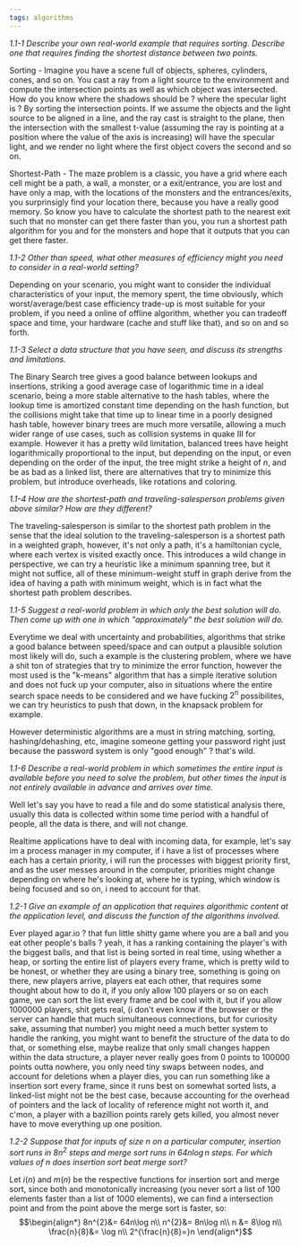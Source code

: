 ```yaml
---
tags: algorithms
---
```


*1.1-1 Describe your own real-world example that requires sorting. Describe one that requires finding the shortest distance between two points.*

Sorting - Imagine you have a scene full of objects, spheres, cylinders, cones, and so on. You cast a ray from a light source to the environment and compute the intersection points as well as which object was intersected. How do you know where the shadows should be ? where the specular light is ? By sorting the intersection points. If we assume the objects and the light source to be aligned in a line, and the ray cast is straight to the plane, then the intersection with the smallest t-value (assuming the ray is pointing at a position where the value of the axis is increasing) will have the specular light, and we render no light where the first object covers the second and so on.

Shortest-Path -  The maze problem is a classic, you have a grid where each cell might be a path, a wall, a monster, or a exit/entrance, you are lost and have only a map, with the locations of the monsters and the entrances/exits, you surprinsigly find your location there, because you have a really good memory. So know you have to calculate the shortest path to the nearest exit such that no monster can get there faster than you, you run a shortest path algorithm for you and for the monsters and hope that it outputs that you can get there faster.

*1.1-2 Other than speed, what other measures of efficiency might you need to consider in a real-world setting?*

Depending on your scenario, you might want to consider the individual characteristics of your input, the memory spent, the time obviously, which worst/average/best case efficiency trade-up is most suitable for your problem, if you need a online of offline algorithm, whether you can tradeoff space and time, your hardware (cache and stuff like that), and so on and so forth.

*1.1-3 Select a data structure that you have seen, and discuss its strengths and limitations.*

The Binary Search tree gives a good balance between lookups and insertions, striking a good average case of logarithmic time in a ideal scenario, being a more stable alternative to the hash tables, where the lookup time is amortized constant time depending on the hash function, but the collisions might take that time up to linear time in a poorly designed hash table, however binary trees are much more versatile, allowing a much wider range of use cases, such as collision systems in quake III for example. However it has a pretty wild limitation, balanced trees have height logarithmically proportional to the input, but depending on the input, or even depending on the order of the input, the tree might strike a height of $n$, and be as bad as a linked list, there are alternatives that try to minimize this problem, but introduce overheads, like rotations and coloring.

*1.1-4 How are the shortest-path and traveling-salesperson problems given above similar? How are they different?*

The traveling-salesperson is similar to the shortest path problem in the sense that the ideal solution to the traveling-salesperson is a shortest path in a weighted graph, however, it's not only a path, it's a hamiltonian cycle, where each vertex is visited exactly once. This introduces a wild change in perspective, we can try a heuristic like a minimum spanning tree, but it might not suffice, all of these minimum-weight stuff in graph derive from the idea of having a path with minimum weight, which is in fact what the shortest path problem describes.

*1.1-5 Suggest a real-world problem in which only the best solution will do. Then come up with one in which "approximately" the best solution will do.*

Everytime we deal with uncertainty and probabilities, algorithms that strike a good balance between speed/space and can output a plausible solution most likely will do, such a example is the clustering problem, where we have a shit ton of strategies that try to minimize the error function, however the most used is the "k-means" algorithm that has a simple iterative solution and does not fuck up your computer, also in situations where the entire search space needs to be considered and we have fucking $2^{n}$ possibilites, we can try heuristics to push that down, in the knapsack problem for example.

However deterministic algorithms are a must in string matching, sorting, hashing/dehashing, etc, imagine someone getting your password right just because the password system is only "good enough" ? that's wild.

*1.1-6 Describe a real-world problem in which sometimes the entire input is available before you need to solve the problem, but other times the input is not entirely available in advance and arrives over time.*

Well let's say you have to read a file and do some statistical analysis there, usually this data is collected within some time period with a handful of people, all the data is there, and will not change.

Realtime applications have to deal with incoming data, for example, let's say im a process manager in my computer, if i have a list of processes where each has a certain priority, i will run the processes with biggest priority first, and as the user messes around in the computer, priorities might change depending on where he's looking at, where he is typing, which window is being focused and so on, i need to account for that.

*1.2-1 Give an example of an application that requires algorithmic content at the application level, and discuss the function of the algorithms involved.*

Ever played agar.io ? that fun little shitty game where you are a ball and you eat other people's balls ? yeah, it has a ranking containing the player's with the biggest balls, and that list is being sorted in real time, using whether a heap, or sorting the entire list of players every frame, which is pretty wild to be honest, or whether they are using a binary tree, something is going on there, new players arrive, players eat each other, that requires some thought about how to do it, if you only allow $100$ players or so on each game, we can sort the list every frame and be cool with it, but if you allow $1000000$ players, shit gets real, (i don't even know if the browser or the server can handle that much simultaneous connections, but for curiosity sake, assuming that number) you might need a much better system to handle the ranking, you might want to benefit the structure of the data to do that, or something else, maybe realize that only small changes happen within the data structure, a player never really goes from $0$ points to $100000$ points outta nowhere, you only need tiny swaps between nodes, and account for deletions when a player dies, you can run something like a insertion sort every frame, since it runs best on somewhat sorted lists, a linked-list might not be the best case, because accounting for the overhead of pointers and the lack of locality of reference might not worth it, and c'mon, a player with a bazillion points rarely gets killed, you almost never have to move everything up one position.


*1.2-2 Suppose that for inputs of size $n$ on a particular computer, insertion sort runs in $8n^{2}$ steps and merge sort runs in $64 n \log n$ steps. For which values of $n$ does insertion sort beat merge sort?*

Let $i(n)$ and $m(n)$ be the respective functions for insertion sort and merge sort, since both and monotonically increasing (you never sort a list of $100$ elements faster than a list of $1000$ elements), we can find a intersection point and from the point above the merge sort is faster, so: 
$$\begin{align*}
8n^{2}&= 64n\log n\\
n^{2}&= 8n\log n\\
n &= 8\log n\\
\frac{n}{8}&= \log n\\
2^{\frac{n}{8}=}n
\end{align*}$$